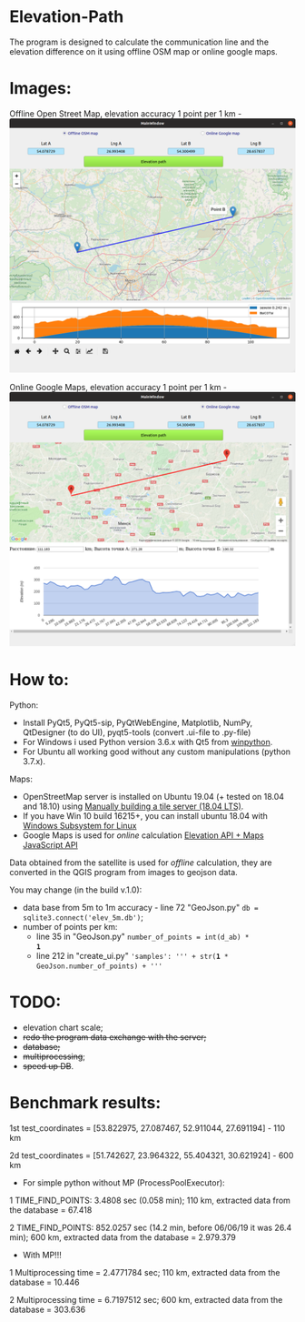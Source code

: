 # Elevation-Path
The program is designed to calculate the communication line and the elevation difference on it
using offline OSM map or online google maps.

# Images:
Offline Open Street Map, elevation accuracy 1 point per 1 km -
<img src="https://github.com/Valentin-Golyonko/Elevation-Path/blob/master/images/Screenshot_OSM.png" alt="web_view">

Online Google Maps, elevation accuracy 1 point per 1 km -
<img src="https://github.com/Valentin-Golyonko/Elevation-Path/blob/master/images/Screenshot_Google_maps.png" alt="web_view">

# How to:
Python:
- Install PyQt5, PyQt5-sip, PyQtWebEngine, Matplotlib, NumPy, QtDesigner (to do UI), pyqt5-tools (convert .ui-file to .py-file)
- For Windows i used Python version 3.6.x with Qt5 from <a href="https://winpython.github.io/">winpython</a>.
- For Ubuntu all working good without any custom manipulations (python 3.7.x). 

Maps:
- OpenStreetMap server is installed on Ubuntu 19.04 (+ tested on 18.04 and 18.10) using
<a href="https://switch2osm.org/manually-building-a-tile-server-18-04-lts/">Manually building a tile server (18.04 LTS)</a>.
- If you have Win 10 build 16215+, you can install ubuntu 18.04 with <a href="https://docs.microsoft.com/en-us/windows/wsl/install-win10">Windows Subsystem for Linux</a>
- Google Maps is used for <i>online</i> calculation
<a href="https://developers.google.com/maps/documentation/elevation/intro">Elevation API + Maps JavaScript API</a>

Data obtained from the satellite is used for <i>offline</i> calculation, 
they are converted in the QGIS program from images to geojson data.

You may change (in the build v.1.0):
 - data base from 5m to 1m accuracy - line 72 "GeoJson.py" <code>db = sqlite3.connect('elev_5m.db')</code>;
 - number of points per km:
    - line 35 in "GeoJson.py" <code>number_of_points = int(d_ab) * <b>1</b></code>
    - line 212 in "create_ui.py" <code>'samples': ''' + str(<b>1</b> * GeoJson.number_of_points) + '''</code>

# TODO:
- elevation chart scale;
- <s>redo the program data exchange with the server;</s>
- <s>database;</s>
- <s>multiprocessing</s>;
- <s>speed up DB</s>.

# Benchmark results:
<p>1st test_coordinates = [53.822975, 27.087467, 52.911044, 27.691194] - 110 km</p>
<p>2d test_coordinates = [51.742627, 23.964322, 55.404321, 30.621924] - 600 km</p>

- For simple python without MP (ProcessPoolExecutor):
<p>1 TIME_FIND_POINTS: 3.4808 sec (0.058 min); 110 km, extracted data from the database = 67.418</p>
<p>2 TIME_FIND_POINTS: 852.0257 sec (14.2 min, before 06/06/19 it was 26.4 min); 600 km, extracted data from the database = 2.979.379</p>

- With MP!!!
<p>1 Multiprocessing time = 2.4771784 sec; 110 km, extracted data from the database = 10.446‬</p>
<p>2 Multiprocessing time = 6.7197512 sec; 600 km, extracted data from the database = 303.636</p>
